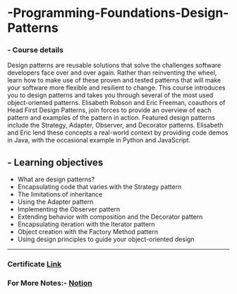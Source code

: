 # -Programming-Foundations-Design-Patterns

### - Course details

Design patterns are reusable solutions that solve the challenges software developers face over and over again. Rather than reinventing the wheel, learn how to make use of these proven and tested patterns that will make your software more flexible and resilient to change. This course introduces you to design patterns and takes you through several of the most used object-oriented patterns. Elisabeth Robson and Eric Freeman, coauthors of Head First Design Patterns, join forces to provide an overview of each pattern and examples of the pattern in action. Featured design patterns include the Strategy, Adapter, Observer, and Decorator patterns. Elisabeth and Eric lend these concepts a real-world context by providing code demos in Java, with the occasional example in Python and JavaScript.



## - Learning objectives
* What are design patterns?
* Encapsulating code that varies with the Strategy pattern
* The limitations of inheritance
* Using the Adapter pattern
* Implementing the Observer pattern
* Extending behavior with composition and the Decorator pattern
* Encapsulating iteration with the Iterator pattern
* Object creation with the Factory Method pattern
* Using design principles to guide your object-oriented design


***

### Certificate [Link](https://www.linkedin.com/learning/certificates/138ebe2205eafff6cbac997ce41da5c3cf4a0577a3eea356ffae6d95646aca9c?trk=share_certificate)

### For More Notes:- [Notion](https://tranquil-popcorn-52a.notion.site/06-Programming-Foundations-Design-Patterns-f673dda223c04e739f33954629470690)
